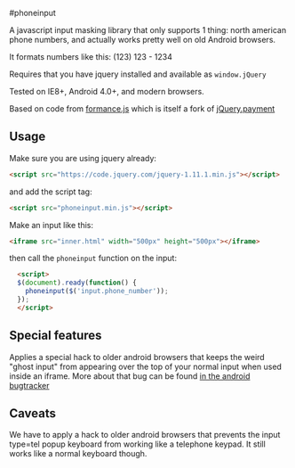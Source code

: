 #phoneinput

A javascript input masking library that only supports 1 thing: north american phone numbers, and actually works pretty well on old Android browsers.

It formats numbers like this: (123) 123 - 1234

Requires that you have jquery installed and available as `window.jQuery`

Tested on IE8+, Android 4.0+, and modern browsers.

Based on code from [formance.js](http://omarshammas.github.io/formancejs) which is itself a fork of [jQuery.payment](https://github.com/stripe/jquery.payment)

## Usage

Make sure you are using jquery already:

```html
<script src="https://code.jquery.com/jquery-1.11.1.min.js"></script>
```

and add the script tag:

```html
<script src="phoneinput.min.js"></script>
```

Make an input like this:

```html
<iframe src="inner.html" width="500px" height="500px"></iframe>
```

then call the `phoneinput` function on the input:

```html
  <script>
  $(document).ready(function() {
    phoneinput($('input.phone_number'));
  });
  </script>
```

## Special features
Applies a special hack to older android browsers that keeps the weird "ghost input" from appearing over the top of your normal input when used inside an iframe.  More about that bug can be found [in the android bugtracker](https://code.google.com/p/android/issues/detail?id=30964)

## Caveats
We have to apply a hack to older android browsers that prevents the input type=tel popup keyboard from working like a telephone keypad.  It still works like a normal keyboard though.
